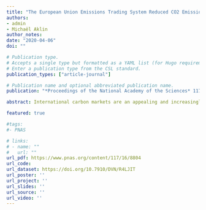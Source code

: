 ```yaml
---
title: "The European Union Emissions Trading System Reduced CO2 Emissions Despite Low Prices"
authors:
- admin
- Michaël Aklin
author_notes:
date: "2020-04-06"
doi: ""

# Publication type.
# Accepts a single type but formatted as a YAML list (for Hugo requirements).
# Enter a publication type from the CSL standard.
publication_types: ["article-journal"]

# Publication name and optional abbreviated publication name.
publication: "*Proceedings of the National Academy of the Sciences* 117(16): 8804-8812"

abstract: International carbon markets are an appealing and increasingly popular tool to regulate carbon emissions. By putting a price on carbon, carbon markets reshape incentives faced by firms and reduce the value of emissions. How effective are carbon markets? Observers have tended to infer their effectiveness from market prices. The general belief is that a carbon market needs a high price in order to reduce emissions. As a result, many observers remain skeptical of initiatives such as the European Union Emissions Trading System (EU ETS) whose price remained low (compared to the social cost of carbon). In this paper, we assess whether the EU ETS reduced CO2 emissions *despite* low prices. We motivate our study by documenting that a carbon market can be effective if it is a credible institution that can plausibly become more stringent in the future. In such case, firms might cut emissions even though market prices are low. In fact, low prices can be a signal that the demand for carbon permits weakens. Thus, low prices are compatible with successful carbon markets. To assess whether the EU ETS reduced carbon emissions even as permits were cheap, we estimate counterfactual carbon emissions using an original sectoral emissions data set. We find that the EU ETS saved about 1.2 billion tons of CO2 between 2008-2016 (3.8%) relative to a world without carbon markets, or almost half of what EU governments promised to reduce under their Kyoto Protocol commitments. Emission reductions in sectors covered under the EU ETS were higher.

featured: true

#tags: 
#- PNAS

# links:
# - name: ""
#   url: ""
url_pdf: https://www.pnas.org/content/117/16/8804
url_code: 
url_dataset: https://doi.org/10.7910/DVN/R4LJIT
url_poster: ''
url_project: ''
url_slides: ''
url_source: ''
url_video: ''
---
```




